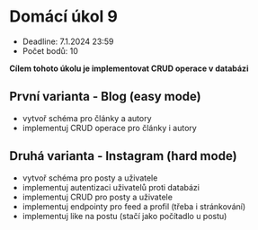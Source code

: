 # Domácí úkol 9

- Deadline: 7.1.2024 23:59
- Počet bodů: 10

__Cílem tohoto úkolu je implementovat CRUD operace v databázi__

## První varianta - Blog (easy mode)
- vytvoř schéma pro články a autory
- implementuj CRUD operace pro články i autory

## Druhá varianta - Instagram (hard mode)
- vytvoř schéma pro posty a uživatele
- implementuj autentizaci uživatelů proti databázi
- implementuj CRUD pro posty a uživatele
- implementuj endpointy pro feed a profil (třeba i stránkování)
- implementuj like na postu (stačí jako počítadlo u postu)
